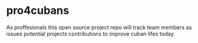 # pro4cubans


As proffesionals this open source project repo will track team members as issues potential projects contributions to improve cuban lifes today.

